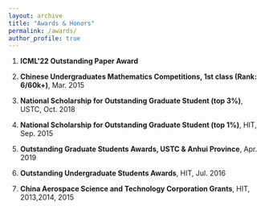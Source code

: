 ```yaml
---
layout: archive
title: "Awards & Honors"
permalink: /awards/
author_profile: true
---
```


1. **ICML'22 Outstanding Paper Award**

2. **Chinese Undergraduates Mathematics Competitions, 1st class (Rank: 6/60k+)**, Mar. 2015 

3. **National Scholarship for Outstanding Graduate Student (top 3%)**, USTC, Oct. 2018

4. **National Scholarship for Outstanding Graduate Student (top 1%)**, HIT, Sep. 2015

5. **Outstanding Graduate Students Awards, USTC $\&$ Anhui Province**, Apr. 2019 

6. **Outstanding Undergraduate Students Awards**, HIT, Jul. 2016 

7. **China Aerospace Science and Technology Corporation Grants**, HIT, 2013,2014, 2015 